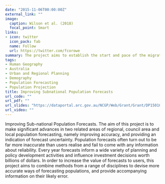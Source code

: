 ```yaml
---
date: "2015-11-06T00:00:00Z"
external_link: ""
image:
  caption: Wilson et al. (2018)
  focal_point: Smart
links:
- icon: twitter
  icon_pack: fab
  name: Follow
  url: https://twitter.com/fcorowe
summary: The project aims to establish the start and pace of the migration decline in 18 European countries.
tags:
- Human Geography
- Australia
- Urban and Regional Planning
- Demography
- Population Forecasting
- Population Projection
title: Improving Subnational Population Forecasts
url_code: ""
url_pdf: ""
url_slides: "https://dataportal.arc.gov.au/NCGP/Web/Grant/Grant/DP150103343"
url_video: ""
---
```


Improving Sub-national Population Forecasts. The aim of this project is to make significant advances in two related areas of regional, council area and local population forecasting, namely improving accuracy, and providing an indication of forecast uncertainty. Population forecasts often turn out to be far more inaccurate than users realise and fail to come with any information about reliability. Every year forecasts inform a wide variety of planning and policy development activities and influence investment decisions worth billions of dollars. In order to increase the value of forecasts to users, this project aims to combine methods from a range of disciplines to devise more accurate ways of forecasting populations, and provide accompanying information on their likely error.